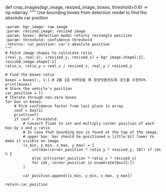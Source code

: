 def crop_images(bgr_image, resized_image, boxes, threshold=0.6) -> np.ndarray:
    """
    Use bounding boxes from detection model to find the absolute car position
    
    :param: bgr_image: raw image
    :param: resized_image: resized image
    :param: boxes: detection model returns rectangle position
    :param: threshold: confidence threshold
    :returns: car_position: car's absolute position
    """
    # Fetch image shapes to calculate ratio
    (real_y, real_x), (resized_y, resized_x) = bgr_image.shape[:2], resized_image.shape[:2]
    ratio_x, ratio_y = real_x / resized_x, real_y / resized_y

    # Find the boxes ratio
    boxes = boxes[:, 1:] # 2를 1로 바뀌었을 때 정상작동하도록 코드를 수정하라.
    print(boxes)
    # Store the vehicle's position
    car_position = []
    # Iterate through non-zero boxes
    for box in boxes:
        # Pick confidence factor from last place in array
        conf = box[1]
        print(conf)
        if conf > threshold:
            # Convert float to int and multiply corner position of each box by x and y ratio
            # In case that bounding box is found at the top of the image, 
            # upper box  bar should be positioned a little bit lower to make it visible on image 
            (x_min, y_min, x_max, y_max) = [
                int(max(corner_position * ratio_y * resized_y, 10)) if idx % 2 
                else int(corner_position * ratio_x * resized_x)
                for idx, corner_position in enumerate(box[2:])
            ]
            
            car_position.append([x_min, y_min, x_max, y_max])
            
    return car_position